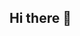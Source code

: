 ## Hi there 👋

<!--

**Quem somos:**

a Coollab foi criada no intuito da cadeira Processos de Gestão e de Inovação da Licenciatura de Engenharia Informática da Universidade de Coimbra.
-->
